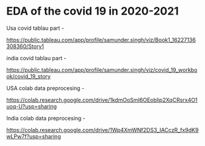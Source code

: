 # EDA of the covid 19 in 2020-2021 


Usa covid tablau part -

https://public.tableau.com/app/profile/samunder.singh/viz/Book1_16227136308360/Story1

india covid tablau part -

https://public.tableau.com/app/profile/samunder.singh/viz/covid_19_workbook/covid_19_story

USA colab data preprocesing -

https://colab.research.google.com/drive/1kdmOoSmI6OEoblip2XqCRsrx4O1uoq-U?usp=sharing

India colab data preprocesing -

https://colab.research.google.com/drive/1Wp4XmWNf2DS3_IACczR_fx9dK9wLPw7f?usp=sharing



